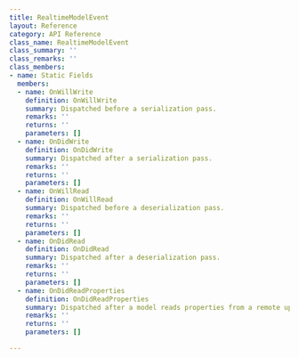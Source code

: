 ```yaml
---
title: RealtimeModelEvent
layout: Reference
category: API Reference
class_name: RealtimeModelEvent
class_summary: ''
class_remarks: ''
class_members:
- name: Static Fields
  members:
  - name: OnWillWrite
    definition: OnWillWrite
    summary: Dispatched before a serialization pass.
    remarks: ''
    returns: ''
    parameters: []
  - name: OnDidWrite
    definition: OnDidWrite
    summary: Dispatched after a serialization pass.
    remarks: ''
    returns: ''
    parameters: []
  - name: OnWillRead
    definition: OnWillRead
    summary: Dispatched before a deserialization pass.
    remarks: ''
    returns: ''
    parameters: []
  - name: OnDidRead
    definition: OnDidRead
    summary: Dispatched after a deserialization pass.
    remarks: ''
    returns: ''
    parameters: []
  - name: OnDidReadProperties
    definition: OnDidReadProperties
    summary: Dispatched after a model reads properties from a remote update.
    remarks: ''
    returns: ''
    parameters: []

---
```

